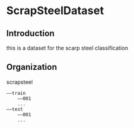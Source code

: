 # ScrapSteelDataset

## Introduction
this is a dataset for the scarp steel classification

## Organization
scrapsteel

    ——train
        ——001
        ...
    ——test
        ——001
        ...


